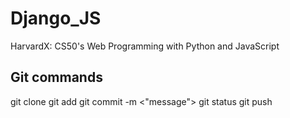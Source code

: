 # Django_JS
HarvardX: CS50's Web Programming with Python and JavaScript

## Git commands
git clone <url>
git add <filename>
git commit -m <"message">
git status
git push
